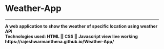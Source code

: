 # Weather-App
<hr>
<b> A web application to show the weather of specific location using weather API <b> <br>
<b>Technologies used:<b>   HTML  ||  CSS  ||  Javascript
<b> view live working https://rajeshwarmanthena.github.io/Weather-App/
</b>
